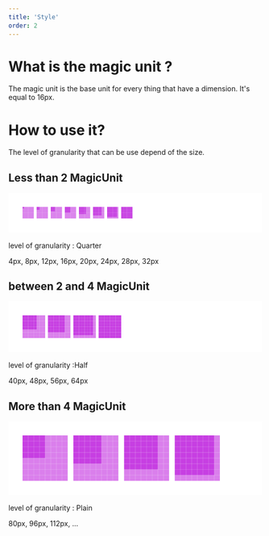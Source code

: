 ```yaml
---
title: 'Style'
order: 2
---
```


# What is the magic unit ?
The magic unit is the base unit for every thing that have a dimension. 
It's equal to 16px.

# How to use it?
The level of granularity that can be use depend of the size.

## Less than 2 MagicUnit
![alt text](1-4-MagicUnit.png)

level of granularity : Quarter

4px, 8px, 12px, 16px, 20px, 24px, 28px, 32px

## between 2 and 4 MagicUnit
![alt text](1-2-MagicUnit.png)

level of granularity :Half

40px, 48px, 56px, 64px

## More than 4 MagicUnit
![alt text](Plain-MagicUnit.png)

level of granularity : Plain

80px, 96px, 112px, ...
